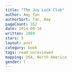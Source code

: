 ```yaml
---
title: "The Joy Luck Club"
author: Amy Tan
authorSort: Tan, Amy
pageCount: 352
date: 2014-09-16
written: 1989
stars: 5
layout: post
category: book
tags: read unreviewed
mapping: USA, North America
gender: f
---
```

